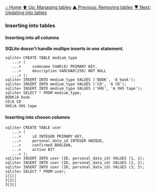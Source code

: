 [⌂ Home](../../README.md)
[⬆ Up: Managing tables](managing_tables.md)
[▲ Previous: Removing tables](removing_tables.md)
[▼ Next: Updating into tables](updating_into_tables.md)

### Inserting into tables

#### Inserting into all columns

**SQLite doesn't handle multipe inserts in one statement.**

```
sqlite> CREATE TABLE medium_type
   ...> (
   ...>     codename CHAR(8) PRIMARY KEY,
   ...>     description VARCHAR(256) NOT NULL
   ...> );
sqlite> INSERT INTO medium_type VALUES ('BOOK', 'A book');
sqlite> INSERT INTO medium_type VALUES ('CD', 'A CD');
sqlite> INSERT INTO medium_type VALUES ('VHS', 'A VHS tape');
sqlite> SELECT * FROM medium_type;
BOOK|A book
CD|A CD
VHS|A VHS tape
```

#### Inserting into chosen columns

```
sqlite> CREATE TABLE user
   ...> (
   ...>     id INTEGER PRIMARY KEY,
   ...>     personal_data_id INTEGER UNIQUE,
   ...>     confirmed BOOLEAN,
   ...>     active BIT
   ...> );
sqlite> INSERT INTO user (ID, personal_data_id) VALUES (1, 1);
sqlite> INSERT INTO user (ID, personal_data_id) VALUES (2, 2);
sqlite> INSERT INTO user (ID, personal_data_id) VALUES (3, 3);
sqlite> SELECT * FROM user;
1|1||
2|2||
3|3||
```